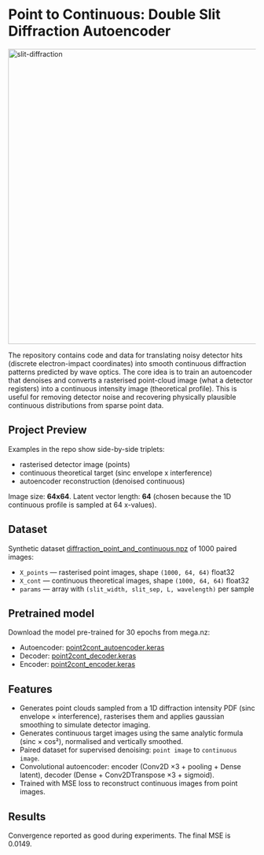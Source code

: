 # Point to Continuous: Double Slit Diffraction Autoencoder
<img width="1200" height="600" alt="slit-diffraction" src="https://github.com/user-attachments/assets/d06b35a2-0763-4b8e-a1b8-7c26638e18ff" />

The repository contains code and data for translating noisy detector hits (discrete electron-impact coordinates) into smooth continuous diffraction patterns predicted by wave optics. The core idea is to train an autoencoder that denoises and converts a rasterised point-cloud image (what a detector registers) into a continuous intensity image (theoretical profile). This is useful for removing detector noise and recovering physically plausible continuous distributions from sparse point data.

## Project Preview
Examples in the repo show side-by-side triplets:
- rasterised detector image (points)
- continuous theoretical target (sinc envelope x interference)
- autoencoder reconstruction (denoised continuous)

Image size: **64x64**. Latent vector length: **64** (chosen because the 1D continuous profile is sampled at 64 x-values).

## Dataset
Synthetic dataset [diffraction_point_and_continuous.npz](https://mega.nz/file/GiIHWJzQ#W28fxXs3qhYMRPCLuO_TIpRsErOyaIGvcQAIiOw5kGA) of 1000 paired images:
- `X_points` — rasterised point images, shape `(1000, 64, 64)` float32
- `X_cont`   — continuous theoretical images, shape `(1000, 64, 64)` float32
- `params`   — array with `(slit_width, slit_sep, L, wavelength)` per sample

## Pretrained model
Download the model pre-trained for 30 epochs from mega.nz:
- Autoencoder: [point2cont_autoencoder.keras](https://mega.nz/file/HqJiWATa#18CDB5bWKksXElhRk0j95tGv50edUe6U0XgmOlrD0sM)
- Decoder: [point2cont_decoder.keras](https://mega.nz/file/G2oWwTCa#LHxMu1Ea4rxVix6tDLskCJrlQaI7DPZg8K6F-shmtxw)
- Encoder: [point2cont_encoder.keras](https://mega.nz/file/qvYVgBaJ#FlBJKU4xfEhYvYeuMNnTal5FOOC7bAwUqq7mc2O-No4)

## Features
- Generates point clouds sampled from a 1D diffraction intensity PDF (sinc envelope × interference), rasterises them and applies gaussian smoothing to simulate detector imaging.
- Generates continuous target images using the same analytic formula (sinc × cos²), normalised and vertically smoothed.
- Paired dataset for supervised denoising: `point image` to `continuous image`.
- Convolutional autoencoder: encoder (Conv2D ×3 + pooling + Dense latent), decoder (Dense + Conv2DTranspose ×3 + sigmoid).
- Trained with MSE loss to reconstruct continuous images from point images.

## Results

Convergence reported as good during experiments. The final MSE is 0.0149.
